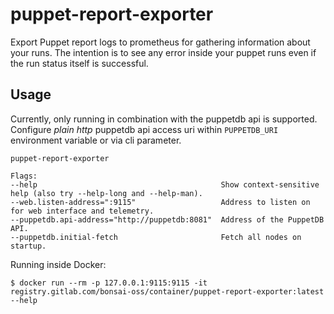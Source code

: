 # puppet-report-exporter
Export Puppet report logs to prometheus for gathering information about your runs.
The intention is to see any error inside your puppet runs even if the run status itself is successful.

## Usage
Currently, only running in combination with the puppetdb api is supported.
Configure *plain http* puppetdb api access uri within `PUPPETDB_URI` environment variable or via cli parameter.

```
puppet-report-exporter

Flags:
--help                                         Show context-sensitive help (also try --help-long and --help-man).
--web.listen-address=":9115"                   Address to listen on for web interface and telemetry.
--puppetdb.api-address="http://puppetdb:8081"  Address of the PuppetDB API.
--puppetdb.initial-fetch                       Fetch all nodes on startup.
```

Running inside Docker:
```shell
$ docker run --rm -p 127.0.0.1:9115:9115 -it registry.gitlab.com/bonsai-oss/container/puppet-report-exporter:latest --help
```
